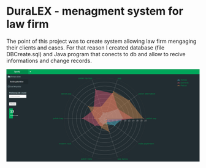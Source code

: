 # DuraLEX - menagment system for law firm

The point of this project was to create system allowing law firm mengaging their clients and cases. For that reason I created database (file DBCreate.sql) and Java program that conects to db and allow to recive informations and change records.

![image](https://github.com/PSlowakiewicz/popcorn/blob/kancelaria/Projects/R%20Shiny%20-%20Spotify/Screens/page2.png)
